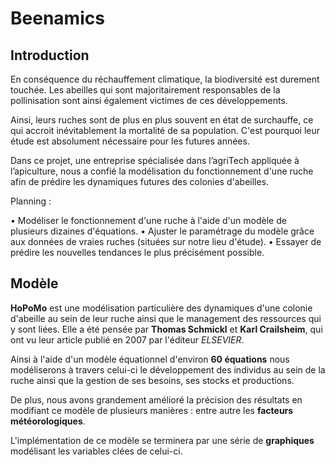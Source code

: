 # Beenamics

## Introduction 
En conséquence du réchauffement climatique, la biodiversité est durement touchée. Les abeilles qui sont majoritairement responsables de la pollinisation sont ainsi également victimes de ces développements.

Ainsi, leurs ruches sont de plus en plus souvent en état de surchauffe, ce qui accroit inévitablement la mortalité de sa population. C'est pourquoi leur étude est absolument nécessaire pour les futures années.

Dans ce projet, une entreprise spécialisée dans l’agriTech appliquée à l’apiculture, nous a confié la modélisation du fonctionnement d'une ruche afin de prédire les dynamiques futures des colonies d'abeilles.

Planning :

• Modéliser le fonctionnement d'une ruche à l'aide d'un modèle de plusieurs dizaines d'équations.
• Ajuster le paramétrage du modèle grâce aux données de vraies ruches (situées sur notre lieu d'étude).
• Essayer de prédire les nouvelles tendances le plus précisément possible.

## Modèle 
**HoPoMo** est une modélisation particulière des dynamiques d'une colonie d'abeille au sein de leur ruche ainsi que le management des ressources qui y sont liées. Elle a été pensée par **Thomas Schmickl** et **Karl Crailsheim**, qui ont vu leur article publié en 2007 par l'éditeur *ELSEVIER*.

Ainsi à l'aide d'un modèle équationnel d'environ **60 équations** nous modéliserons à travers celui-ci le développement des individus au sein de la ruche ainsi que la gestion de ses besoins, ses stocks et productions. 

De plus, nous avons grandement amélioré la précision des résultats en modifiant ce modèle de plusieurs manières : entre autre les **facteurs météorologiques**.

L'implémentation de ce modèle se terminera par une série de **graphiques** modélisant les variables clées de celui-ci.

